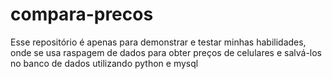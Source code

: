 # compara-precos
Esse repositório é apenas para demonstrar e testar minhas habilidades, onde se usa raspagem de dados para obter preços de celulares e salvá-los no banco de dados utilizando python e mysql
